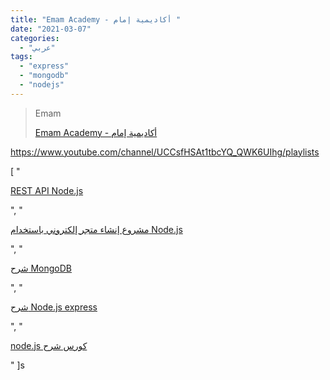 ```yaml
---
title: "Emam Academy - أكاديمية إمام "
date: "2021-03-07"
categories:
  - "عربي"
tags:
  - "express"
  - "mongodb"
  - "nodejs"
---
```


> Emam
>
> [ Emam Academy - أكاديمية إمام ](https://www.youtube.com/channel/UCCsfHSAt1tbcYQ_QWK6UIhg/playlists)

https://www.youtube.com/channel/UCCsfHSAt1tbcYQ_QWK6UIhg/playlists

[
    "<p><a href='https://www.youtube.com/watch?v=pcekjz5Jwt0&list=PLGhZWewM_75ILwl15d0Cn-W_XHpnKbNHL'>REST API Node.js</a></p>",
    "<p><a href='https://www.youtube.com/watch?v=QnwBMx2MGp4&list=PLGhZWewM_75KPLx2otaSE4eBSYqiHmEmh'>مشروع إنشاء متجر إلكتروني باستخدام Node.js</a></p>",
    "<p><a href='https://www.youtube.com/watch?v=xGuS195qhcs&list=PLGhZWewM_75IILJm_1QDq0yPLbLQz_TCb'>شرح MongoDB</a></p>",
    "<p><a href='https://www.youtube.com/watch?v=g9BrCVoJFmQ&list=PLGhZWewM_75J0BZL_jSwuYxIm9m9S_NZw'>شرح Node.js express</a></p>",
    "<p><a href='https://www.youtube.com/watch?v=2jbaDlQqcoY&list=PLGhZWewM_75LQf3KvHo6HHSclmDyDazl7'>node.js كورس شرح</a></p>"
]s